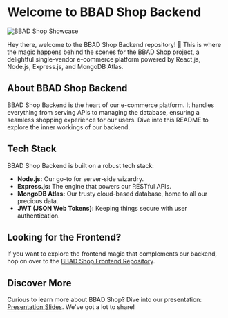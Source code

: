 # Welcome to BBAD Shop Backend

![BBAD Shop Showcase](https://github.com/ppoompich/bbad-store-frontend/raw/master/public/showcase.jpg)

Hey there, welcome to the BBAD Shop Backend repository! 🚀 This is where the magic happens behind the scenes for the BBAD Shop project, a delightful single-vendor e-commerce platform powered by React.js, Node.js, Express.js, and MongoDB Atlas.

## About BBAD Shop Backend

BBAD Shop Backend is the heart of our e-commerce platform. It handles everything from serving APIs to managing the database, ensuring a seamless shopping experience for our users. Dive into this README to explore the inner workings of our backend.

## Tech Stack

BBAD Shop Backend is built on a robust tech stack:

- **Node.js:** Our go-to for server-side wizardry.
- **Express.js:** The engine that powers our RESTful APIs.
- **MongoDB Atlas:** Our trusty cloud-based database, home to all our precious data.
- **JWT (JSON Web Tokens):** Keeping things secure with user authentication.

## Looking for the Frontend?

If you want to explore the frontend magic that complements our backend, hop on over to the [BBAD Shop Frontend Repository](https://github.com/ppoompich/bbad-store-frontend).

## Discover More

Curious to learn more about BBAD Shop? Dive into our presentation: [Presentation Slides](https://docs.google.com/presentation/d/1M3cocFfnALWEO_FCrFaipgCN156dxs-HRiEaPHZBCuI/edit?usp=sharing). We've got a lot to share!
